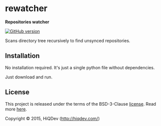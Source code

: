 rewatcher
=========

**Repositories watcher**

[![GitHub version](https://badge.fury.io/gh/hiqdev%2Frewatcher.svg)](https://badge.fury.io/gh/hiqdev%2Frewatcher)

Scans directory tree recursively to find unsynced repositories.

## Installation

No installation required.
It's just a single python file without dependencies.

Just download and run.

## License

This project is released under the terms of the BSD-3-Clause [license](https://github.com/hiqdev/rewatcher/blob/master/LICENSE).
Read more [here](http://choosealicense.com/licenses/bsd-3-clause).

Copyright © 2015, HiQDev (http://hiqdev.com/)
